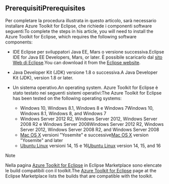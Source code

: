 ## <a name="prerequisites"></a><span data-ttu-id="6cc5f-101">Prerequisiti</span><span class="sxs-lookup"><span data-stu-id="6cc5f-101">Prerequisites</span></span>
<span data-ttu-id="6cc5f-102">Per completare la procedura illustrata in questo articolo, sarà necessario installare Azure Toolkit for Eclipse, che richiede i componenti software seguenti:</span><span class="sxs-lookup"><span data-stu-id="6cc5f-102">To complete the steps in his article, you will need to install the Azure Toolkit for Eclipse, which requires the following software components:</span></span>

* <span data-ttu-id="6cc5f-103">IDE Eclipse per sviluppatori Java EE, Mars o versione successiva.</span><span class="sxs-lookup"><span data-stu-id="6cc5f-103">Eclipse IDE for Java EE Developers, Mars, or later.</span></span> <span data-ttu-id="6cc5f-104">È possibile scaricarlo dal [sito Web di Eclipse](http://www.eclipse.org/downloads/).</span><span class="sxs-lookup"><span data-stu-id="6cc5f-104">You can download it from the [Eclipse website](http://www.eclipse.org/downloads/).</span></span>
* <span data-ttu-id="6cc5f-105">Java Developer Kit (JDK) versione 1.8 o successiva.</span><span class="sxs-lookup"><span data-stu-id="6cc5f-105">A Java Developer Kit (JDK), version 1.8 or later.</span></span>
* <span data-ttu-id="6cc5f-106">Un sistema operativo.</span><span class="sxs-lookup"><span data-stu-id="6cc5f-106">An operating system.</span></span> <span data-ttu-id="6cc5f-107">Azure Toolkit for Eclipse è stato testato nei seguenti sistemi operativi:</span><span class="sxs-lookup"><span data-stu-id="6cc5f-107">The Azure Toolkit for Eclipse has been tested on the following operating systems:</span></span>
  
  * <span data-ttu-id="6cc5f-108">Windows 10, Windows 8.1, Windows 8 e Windows 7</span><span class="sxs-lookup"><span data-stu-id="6cc5f-108">Windows 10, Windows 8.1, Windows 8, and Windows 7</span></span>
  * <span data-ttu-id="6cc5f-109">Windows Server 2012 R2, Windows Server 2012, Windows Server 2008 R2 e Windows Server 2008</span><span class="sxs-lookup"><span data-stu-id="6cc5f-109">Windows Server 2012 R2, Windows Server 2012, Windows Server 2008 R2, and Windows Server 2008</span></span>
  * <span data-ttu-id="6cc5f-110">[Mac OS X](http://www.apple.com/osx) versioni "Yosemite" e successive</span><span class="sxs-lookup"><span data-stu-id="6cc5f-110">[Mac OS X](http://www.apple.com/osx) version "Yosemite" and later</span></span>
  * <span data-ttu-id="6cc5f-111">[Ubuntu Linux](http://www.ubuntu.com) versioni 14, 15 e 16</span><span class="sxs-lookup"><span data-stu-id="6cc5f-111">[Ubuntu Linux](http://www.ubuntu.com) version 14, 15, and 16</span></span>

> [!NOTE]
> 
> <span data-ttu-id="6cc5f-112">Nella pagina [Azure Toolkit for Eclipse](http://marketplace.eclipse.org/content/azure-toolkit-eclipse) in Eclipse Marketplace sono elencate le build compatibili con il toolkit.</span><span class="sxs-lookup"><span data-stu-id="6cc5f-112">The [Azure Toolkit for Eclipse](http://marketplace.eclipse.org/content/azure-toolkit-eclipse) page at the Eclipse Marketplace lists the builds that are compatible with the toolkit.</span></span>
> 

<!--
> [!IMPORTANT]
> 
> If you are using the Azure Toolkit for Eclipse on Windows, the toolkit requires installing the Azure SDK 2.9.6 or later in order to use the Azure emulator. You have two options for installing the Azure SDK:
> 
> * You can download and install the Azure SDK by using the [Web Platform Installer (WebPI)](http://go.microsoft.com/fwlink/?LinkID=252838).
> * If you do not have the Azure SDK installed when you create your first Azure deployment project, you will be prompted to automatically download install the requisite version of the Azure SDK.
> 
> Note that the Azure SDK is required on Windows only.
> 
-->
